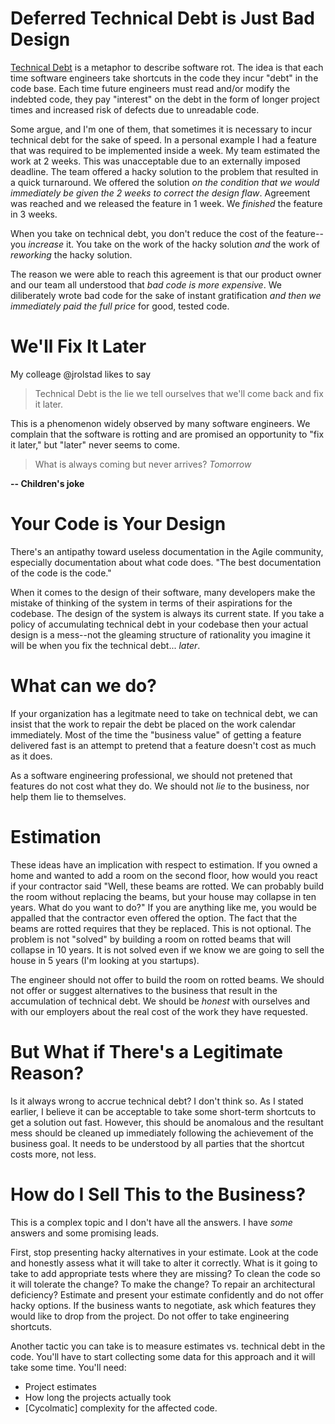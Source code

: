 # Deferred Technical Debt is Just Bad Design

[Technical Debt] is a metaphor to describe software rot. The idea is that each time software engineers take shortcuts in the code they incur "debt" in the code base. Each time future engineers must read and/or modify the indebted code, they pay "interest" on the debt in the form of longer project times and increased risk of defects due to unreadable code.

Some argue, and I'm one of them, that sometimes it is necessary to incur technical debt for the sake of speed. In a personal example I had a feature that was required to be implemented inside a week. My team estimated the work at 2 weeks. This was unacceptable due to an externally imposed deadline. The team offered a hacky solution to the problem that resulted in a quick turnaround. We offered the solution _on the condition that we would immediately be given the 2 weeks to correct the design flaw_. Agreement was reached and we released the feature in 1 week. We _finished_ the feature in 3 weeks.

When you take on technical debt, you don't reduce the cost of the feature--you _increase_ it. You take on the work of the hacky solution _and_ the work of _reworking_ the hacky solution.

The reason we were able to reach this agreement is that our product owner and our team all understood that _bad code is more expensive_. We diliberately wrote bad code for the sake of instant gratification _and then we immediately paid the full price_ for good, tested code.

# We'll Fix It Later

My colleage @jrolstad likes to say

> Technical Debt is the lie we tell ourselves that we'll come back and fix it later.

This is a phenomenon widely observed by many software engineers. We complain that the software is rotting and are promised an opportunity to "fix it later," but "later" never seems to come.

> What is always coming but never arrives? _Tomorrow_

**-- Children's joke**

# Your Code is Your Design

There's an antipathy toward useless documentation in the Agile community, especially documentation about what code does. "The best documentation of the code is the code."

When it comes to the design of their software, many developers make the mistake of thinking of the system in terms of their aspirations for the codebase. The design of the system is always its current state. If you take a policy of accumulating technical debt in your codebase then your actual design is a mess--not the gleaming structure of rationality you imagine it will be when you fix the technical debt... _later_.

# What can we do?

If your organization has a legitmate need to take on technical debt, we can insist that the work to repair the debt be placed on the work calendar immediately.  Most of the time the "business value" of getting a feature delivered fast is an attempt to pretend that a feature doesn't cost as much as it does.

As a software engineering professional, we should not pretened that features do not cost what they do. We should not _lie_ to the business, nor help them lie to themselves.

# Estimation

These ideas have an implication with respect to estimation. If you owned a home and wanted to add a room on the second floor, how would you react if your contractor said "Well, these beams are rotted. We can probably build the room without replacing the beams, but your house may collapse in ten years. What do you want to do?" If you are anything like me, you would be appalled that the contractor even offered the option. The fact that the beams are rotted requires that they be replaced. This is not optional. The problem is not "solved" by building a room on rotted beams that will collapse in 10 years. It is not solved even if we know we are going to sell the house in 5 years (I'm looking at you startups). 

The engineer should not offer to build the room on rotted beams. We should not offer or suggest alternatives to the business that result in the accumulation of technical debt. We should be _honest_ with ourselves and with our employers about the real cost of the work they have requested.

# But What if There's a Legitimate Reason?

Is it always wrong to accrue technical debt? I don't think so. As I stated earlier, I believe it can be acceptable to take some short-term shortcuts to get a solution out fast. However, this should be anomalous and the resultant mess should be cleaned up immediately following the achievement of the business goal.  It needs to be understood by all parties that the shortcut costs more, not less.

# How do I Sell This to the Business?

This is a complex topic and I don't have all the answers. I have _some_ answers and some promising leads.

First, stop presenting hacky alternatives in your estimate. Look at the code and honestly assess what it will take to alter it correctly. What is it going to take to add appropriate tests where they are missing? To clean the code so it will tolerate the change? To make the change? To repair an architectural deficiency? Estimate and present your estimate confidently and do not offer hacky options. If the business wants to negotiate, ask which features they would like to drop from the project. Do not offer to take engineering shortcuts.

Another tactic you can take is to measure estimates vs. technical debt in the code.  You'll have to start collecting some data for this approach and it will take some time. You'll need:

* Project estimates
* How long the projects actually took
* [Cycolmatic] complexity for the affected code.

[Technical Debt]: https://en.wikipedia.org/wiki/Technical_debt
[Cyclomatic]: https://en.wikipedia.org/wiki/Cyclomatic_complexity
